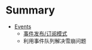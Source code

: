 # Summary

* [Events](README.md)
  * [事件发布/订阅模式](shi-jian-fa-5e03-ding-yue-mo-shi.md)
  * 利用事件队列解决雪崩问题

